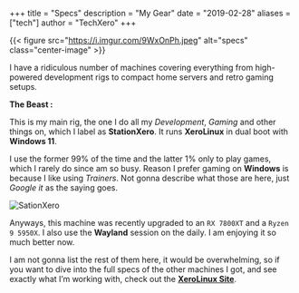 +++
title = "Specs"
description = "My Gear"
date = "2019-02-28"
aliases = ["tech"]
author = "TechXero"
+++

{{< figure src="https://i.imgur.com/9WxOnPh.jpeg" alt="specs" class="center-image" >}}

I have a ridiculous number of machines covering everything from high-powered development rigs to compact home servers and retro gaming setups.

**The Beast :**

This is my main rig, the one I do all my *Development*, *Gaming* and other things on, which I label as **StationXero**. It runs **XeroLinux** in dual boot with **Windows 11**.

I use the former 99% of the time and the latter 1% only to play games, which I rarely do since am so busy. Reason I prefer gaming on **Windows** is because I like using *Trainers*. Not gonna describe what those are here, just *Google it* as the saying goes.

![SationXero](https://i.imgur.com/2C387dA.png)

Anyways, this machine was recently upgraded to an `RX 7800XT` and a `Ryzen 9 5950X`. I also use the **Wayland** session on the daily. I am enjoying it so much better now.

I am not gonna list the rest of them here, it would be overwhelming, so if you want to dive into the full specs of the other machines I got, and see exactly what I’m working with, check out the [**XeroLinux Site**](https://xerolinux.xyz/gear/).
